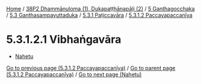 
[Home](/) / [38P2 Dhammānuloma (1), Dukapaṭṭhānapāḷi (2)](../../../../../38P2.md) / [5 Ganthagocchaka](../../../../5.md) / [5.3 Ganthasampayuttaduka](../../../5.3.md) / [5.3.1 Paṭiccavāra](../../5.3.1.md) / [5.3.1.2 Paccayapaccanīya](../5.3.1.2.md)

# 5.3.1.2.1 Vibhaṅgavāra

* [Nahetu](5.3.1.2.1/Nahetu.md)

[Go to previous page (5.3.1.2 Paccayapaccanīya)](../5.3.1.2.md) / [Go to parent page (5.3.1.2 Paccayapaccanīya)](../5.3.1.2.md) / [Go to next page (Nahetu)](5.3.1.2.1/Nahetu.md)


